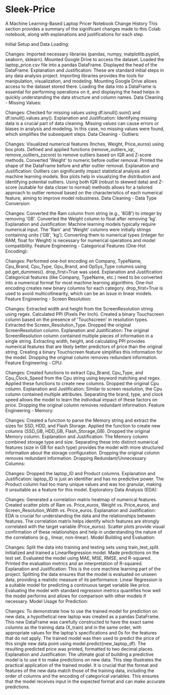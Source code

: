 # Sleek-Price
A Machine Learning-Based Laptop Pricer
Notebook Change History
This section provides a summary of the significant changes made to this Colab notebook, along with explanations and justifications for each step.

Initial Setup and Data Loading:

Changes: Imported necessary libraries (pandas, numpy, matplotlib.pyplot, seaborn, sklearn). Mounted Google Drive to access the dataset. Loaded the laptop_price.csv file into a pandas DataFrame. Displayed the head of the DataFrame.
Explanation and Justification: These are standard initial steps in any data analysis project. Importing libraries provides the tools for manipulation, visualization, and modeling. Mounting Google Drive allows access to the dataset stored there. Loading the data into a DataFrame is essential for performing operations on it, and displaying the head helps in quickly understanding the data structure and column names.
Data Cleaning - Missing Values:

Changes: Checked for missing values using df.isnull().sum() and df.isnull().values.any().
Explanation and Justification: Identifying missing data is a crucial part of data cleaning. Missing values can cause errors or biases in analysis and modeling. In this case, no missing values were found, which simplifies the subsequent steps.
Data Cleaning - Outliers:

Changes: Visualized numerical features (Inches, Weight, Price_euros) using box plots. Defined and applied functions (remove_outliers_iqr, remove_outliers_zscore) to remove outliers based on IQR and Z-score methods. Converted 'Weight' to numeric before outlier removal. Printed the shape of the DataFrame before and after outlier removal.
Explanation and Justification: Outliers can significantly impact statistical analysis and machine learning models. Box plots help in visualizing the distribution and identifying potential outliers. Using both IQR (robust to skewed data) and Z-score (suitable for data closer to normal) methods allows for a tailored approach to outlier removal based on the characteristics of each numerical feature, aiming to improve model robustness.
Data Cleaning - Data Type Conversion:

Changes: Converted the Ram column from string (e.g., '8GB') to integer by removing 'GB'. Converted the Weight column to float after removing 'kg'.
Explanation and Justification: Machine learning models typically require numerical input. The 'Ram' and 'Weight' columns were initially strings containing units ('GB', 'kg'). Converting them to numerical types (integer for RAM, float for Weight) is necessary for numerical operations and model compatibility.
Feature Engineering - Categorical Features (One-Hot Encoding):

Changes: Performed one-hot encoding on Company, TypeName, Cpu_Brand, Cpu_Type, Gpu_Brand, and OpSys_Type columns using pd.get_dummies(). drop_first=True was used.
Explanation and Justification: Categorical features (like Company, TypeName, etc.) need to be converted into a numerical format for most machine learning algorithms. One-hot encoding creates new binary columns for each category. drop_first=True is used to avoid multicollinearity, which can be an issue in linear models.
Feature Engineering - Screen Resolution:

Changes: Extracted width and height from the ScreenResolution string using regex. Calculated PPI (Pixels Per Inch). Created a binary Touchscreen column based on the presence of 'Touchscreen' in resolution types. Extracted the Screen_Resolution_Type. Dropped the original ScreenResolution column.
Explanation and Justification: The original ScreenResolution column contained multiple pieces of information in a single string. Extracting width, height, and calculating PPI provides numerical features that are likely better predictors of price than the original string. Creating a binary Touchscreen feature simplifies this information for the model. Dropping the original column removes redundant information.
Feature Engineering - CPU:

Changes: Created functions to extract Cpu_Brand, Cpu_Type, and Cpu_Clock_Speed from the Cpu string using keyword matching and regex. Applied these functions to create new columns. Dropped the original Cpu column.
Explanation and Justification: Similar to screen resolution, the Cpu column contained multiple attributes. Separating the brand, type, and clock speed allows the model to learn the individual impact of these factors on price. Dropping the original column removes redundant information.
Feature Engineering - Memory:

Changes: Created a function to parse the Memory string and extract the sizes for SSD, HDD, and Flash Storage. Applied the function to create new columns (SSD_GB, HDD_GB, Flash_Storage_GB). Dropped the original Memory column.
Explanation and Justification: The Memory column combined storage type and size. Separating these into distinct numerical features (size in GB for each type) provides the model with more structured information about the storage configuration. Dropping the original column removes redundant information.
Dropping Redundant/Unnecessary Columns:

Changes: Dropped the laptop_ID and Product columns.
Explanation and Justification: laptop_ID is just an identifier and has no predictive power. The Product column had too many unique values and was too granular, making it unsuitable as a feature for this model.
Exploratory Data Analysis (EDA):

Changes: Generated a correlation matrix heatmap of numerical features. Created scatter plots of Ram vs. Price_euros, Weight vs. Price_euros, and Screen_Resolution_Width vs. Price_euros.
Explanation and Justification: EDA is crucial for understanding the data and the relationships between features. The correlation matrix helps identify which features are strongly correlated with the target variable (Price_euros). Scatter plots provide visual confirmation of these relationships and help in understanding the nature of the correlations (e.g., linear, non-linear).
Model Building and Evaluation:

Changes: Split the data into training and testing sets using train_test_split. Initialized and trained a LinearRegression model. Made predictions on the test set. Evaluated the model using MAE, MSE, RMSE, and R-squared. Printed the evaluation metrics and an interpretation of R-squared.
Explanation and Justification: This is the core machine learning part of the project. Splitting the data ensures that the model is evaluated on unseen data, providing a realistic measure of its performance. Linear Regression is a suitable model for predicting a continuous target variable like price. Evaluating the model with standard regression metrics quantifies how well the model performs and allows for comparison with other models if necessary.
Model Usage for Prediction:

Changes: To demonstrate how to use the trained model for prediction on new data, a hypothetical new laptop was created as a pandas DataFrame. This new DataFrame was carefully constructed to have the exact same columns as the training data (X_train) and in the same order, with appropriate values for the laptop's specifications and 0s for the features that do not apply. The trained model was then used to predict the price of this single new data point using model.predict(new_laptop_df). The resulting predicted price was printed, formatted to two decimal places.
Explanation and Justification: The ultimate goal of building a predictive model is to use it to make predictions on new data. This step illustrates the practical application of the trained model. It is crucial that the format and features of the new data match those of the training data, including the order of columns and the encoding of categorical variables. This ensures that the model receives input in the expected format and can make accurate predictions.

